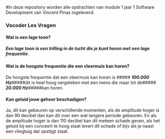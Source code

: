 #In deze repository worden alle opdrachten van module 1 jaar 1 Software Development van Vincent Pinas ingeleverd.


### Vocoder Les Vragen
#### Wat is een lage toon?
##### Een lage toon is een trilling in de lucht die je kunt horen met een lage frequentie.
#### Wat is de hoogste frequentie die een vleermuis kan horen?
De hoogste frequentie dat een vleermuis kan horen is ##### ***100.000 Hz***#####dit is heel hoog vergeleken met een mens die maar tot de##### ***20.000 Hz***#####kan horen.
#### Kan geluid jouw gehoor beschadigen?
Ja, dit kan gebeuren op verschillende momenten, als de amplitude hoger is dan 90 decibel dan kan dit over een wat langere periode gebeuren.
En als de amplitude hoger is dan 110 decibel kan dit meteen schade geven, als het geluid bij een conceert te hoog staat levert dit schade of bijv als je naast een vliegtuig dat opstijgt staat.